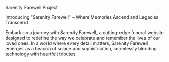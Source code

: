 Sarenity Farewell Project

Introducing "Sarenity Farewell" – Where Memories Ascend and Legacies Transcend

Embark on a journey with Sarenity Farewell, a cutting-edge funeral website designed to redefine the way we celebrate and remember the lives of our loved ones. 
In a world where every detail matters, Sarenity Farewell emerges as a beacon of solace and sophistication, seamlessly blending technology with heartfelt tributes.
